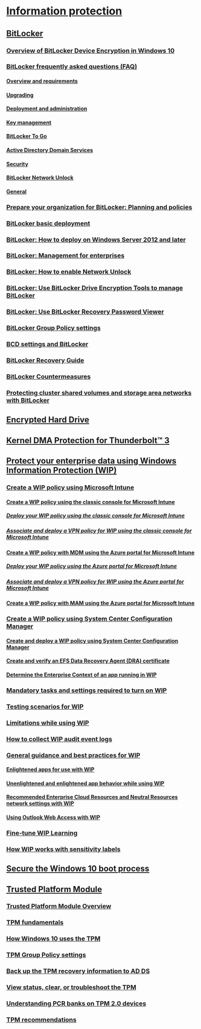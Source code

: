 # [Information protection](index.md)

## [BitLocker](bitlocker\bitlocker-overview.md)
### [Overview of BitLocker Device Encryption in Windows 10](bitlocker\bitlocker-device-encryption-overview-windows-10.md)
### [BitLocker frequently asked questions (FAQ)](bitlocker\bitlocker-frequently-asked-questions.md)
#### [Overview and requirements](bitlocker\bitlocker-overview-and-requirements-faq.md)
#### [Upgrading](bitlocker\bitlocker-upgrading-faq.md)
#### [Deployment and administration](bitlocker\bitlocker-deployment-and-administration-faq.md)
#### [Key management](bitlocker\bitlocker-key-management-faq.md)
#### [BitLocker To Go](bitlocker\bitlocker-to-go-faq.md)
#### [Active Directory Domain Services](bitlocker\bitlocker-and-adds-faq.md)
#### [Security](bitlocker\bitlocker-security-faq.md)
#### [BitLocker Network Unlock](bitlocker\bitlocker-network-unlock-faq.md)
#### [General](bitlocker\bitlocker-using-with-other-programs-faq.md)
### [Prepare your organization for BitLocker: Planning and policies](bitlocker\prepare-your-organization-for-bitlocker-planning-and-policies.md)
### [BitLocker basic deployment](bitlocker\bitlocker-basic-deployment.md)
### [BitLocker: How to deploy on Windows Server 2012 and later](bitlocker\bitlocker-how-to-deploy-on-windows-server.md)
### [BitLocker: Management for enterprises](bitlocker\bitlocker-management-for-enterprises.md)
### [BitLocker: How to enable Network Unlock](bitlocker\bitlocker-how-to-enable-network-unlock.md)
### [BitLocker: Use BitLocker Drive Encryption Tools to manage BitLocker](bitlocker\bitlocker-use-bitlocker-drive-encryption-tools-to-manage-bitlocker.md)
### [BitLocker: Use BitLocker Recovery Password Viewer](bitlocker\bitlocker-use-bitlocker-recovery-password-viewer.md)
### [BitLocker Group Policy settings](bitlocker\bitlocker-group-policy-settings.md)
### [BCD settings and BitLocker](bitlocker\bcd-settings-and-bitlocker.md)
### [BitLocker Recovery Guide](bitlocker\bitlocker-recovery-guide-plan.md)
### [BitLocker Countermeasures](bitlocker\bitlocker-countermeasures.md)
### [Protecting cluster shared volumes and storage area networks with BitLocker](bitlocker\protecting-cluster-shared-volumes-and-storage-area-networks-with-bitlocker.md)

## [Encrypted Hard Drive](encrypted-hard-drive.md)

## [Kernel DMA Protection for Thunderbolt™ 3](kernel-dma-protection-for-thunderbolt.md)

## [Protect your enterprise data using Windows Information Protection (WIP)](windows-information-protection\protect-enterprise-data-using-wip.md)
### [Create a WIP policy using Microsoft Intune](windows-information-protection\overview-create-wip-policy.md)
#### [Create a WIP policy using the classic console for Microsoft Intune](windows-information-protection\create-wip-policy-using-intune.md)
##### [Deploy your WIP policy using the classic console for Microsoft Intune](windows-information-protection\deploy-wip-policy-using-intune.md)
##### [Associate and deploy a VPN policy for WIP using the classic console for Microsoft Intune](windows-information-protection\create-vpn-and-wip-policy-using-intune.md)
#### [Create a WIP policy with MDM using the Azure portal for Microsoft Intune](windows-information-protection\create-wip-policy-using-intune-azure.md)
##### [Deploy your WIP policy using the Azure portal for Microsoft Intune](windows-information-protection\deploy-wip-policy-using-intune-azure.md)
##### [Associate and deploy a VPN policy for WIP using the Azure portal for Microsoft Intune](windows-information-protection\create-vpn-and-wip-policy-using-intune-azure.md)
#### [Create a WIP policy with MAM using the Azure portal for Microsoft Intune](windows-information-protection\create-wip-policy-using-mam-intune-azure.md)
### [Create a WIP policy using System Center Configuration Manager](windows-information-protection\overview-create-wip-policy-sccm.md)
#### [Create and deploy a WIP policy using System Center Configuration Manager](windows-information-protection\create-wip-policy-using-sccm.md)
#### [Create and verify an EFS Data Recovery Agent (DRA) certificate](windows-information-protection\create-and-verify-an-efs-dra-certificate.md)
#### [Determine the Enterprise Context of an app running in WIP](windows-information-protection\wip-app-enterprise-context.md)
### [Mandatory tasks and settings required to turn on WIP](windows-information-protection\mandatory-settings-for-wip.md)
### [Testing scenarios for WIP](windows-information-protection\testing-scenarios-for-wip.md)
### [Limitations while using WIP](windows-information-protection\limitations-with-wip.md)
### [How to collect WIP audit event logs](windows-information-protection\collect-wip-audit-event-logs.md)
### [General guidance and best practices for WIP](windows-information-protection\guidance-and-best-practices-wip.md)
#### [Enlightened apps for use with WIP](windows-information-protection\enlightened-microsoft-apps-and-wip.md)
#### [Unenlightened and enlightened app behavior while using WIP](windows-information-protection\app-behavior-with-wip.md)
#### [Recommended Enterprise Cloud Resources and Neutral Resources network settings with WIP](windows-information-protection\recommended-network-definitions-for-wip.md)
#### [Using Outlook Web Access with WIP](windows-information-protection\using-owa-with-wip.md)
### [Fine-tune WIP Learning](windows-information-protection\wip-learning.md)
### [How WIP works with sensitivity labels](windows-information-protection\how-wip-works-with-labels.md)

## [Secure the Windows 10 boot process](secure-the-windows-10-boot-process.md)

## [Trusted Platform Module](tpm/trusted-platform-module-top-node.md)
### [Trusted Platform Module Overview](tpm/trusted-platform-module-overview.md)
### [TPM fundamentals](tpm/tpm-fundamentals.md)
### [How Windows 10 uses the TPM](tpm/how-windows-uses-the-tpm.md)
### [TPM Group Policy settings](tpm/trusted-platform-module-services-group-policy-settings.md)
### [Back up the TPM recovery information to AD DS](tpm/backup-tpm-recovery-information-to-ad-ds.md)
### [View status, clear, or troubleshoot the TPM](tpm/initialize-and-configure-ownership-of-the-tpm.md)
### [Understanding PCR banks on TPM 2.0 devices](tpm/switch-pcr-banks-on-tpm-2-0-devices.md)
### [TPM recommendations](tpm/tpm-recommendations.md)



